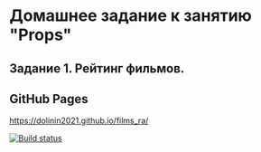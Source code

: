 # Домашнее задание к занятию "Props"
## Задание 1. Рейтинг фильмов.

## GitHub Pages
https://dolinin2021.github.io/films_ra/

[![Build status](https://ci.appveyor.com/api/projects/status/25xh0iwq6b52xdaq?svg=true)](https://ci.appveyor.com/project/Dolinin2021/films-ra)
